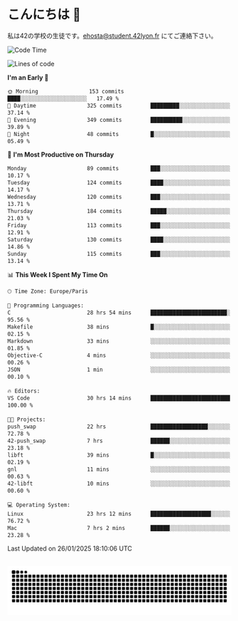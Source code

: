 <h1 align="left">こんにちは 👋</h1>
<p align="left">
	私は42の学校の生徒です。<a href="mailto:ehosta@student.42lyon.fr">ehosta@student.42lyon.fr</a> にてご連絡下さい。<br>
</p>

<!--START_SECTION:waka-->
![Code Time](http://img.shields.io/badge/Code%20Time-2%2C070%20hrs%2025%20mins-blue)

![Lines of code](https://img.shields.io/badge/From%20Hello%20World%20I%27ve%20Written-142.3%20thousand%20lines%20of%20code-blue)

**I'm an Early 🐤** 

```text
🌞 Morning                153 commits         ████░░░░░░░░░░░░░░░░░░░░░   17.49 % 
🌆 Daytime                325 commits         █████████░░░░░░░░░░░░░░░░   37.14 % 
🌃 Evening                349 commits         ██████████░░░░░░░░░░░░░░░   39.89 % 
🌙 Night                  48 commits          █░░░░░░░░░░░░░░░░░░░░░░░░   05.49 % 
```
📅 **I'm Most Productive on Thursday** 

```text
Monday                   89 commits          ███░░░░░░░░░░░░░░░░░░░░░░   10.17 % 
Tuesday                  124 commits         ████░░░░░░░░░░░░░░░░░░░░░   14.17 % 
Wednesday                120 commits         ███░░░░░░░░░░░░░░░░░░░░░░   13.71 % 
Thursday                 184 commits         █████░░░░░░░░░░░░░░░░░░░░   21.03 % 
Friday                   113 commits         ███░░░░░░░░░░░░░░░░░░░░░░   12.91 % 
Saturday                 130 commits         ████░░░░░░░░░░░░░░░░░░░░░   14.86 % 
Sunday                   115 commits         ███░░░░░░░░░░░░░░░░░░░░░░   13.14 % 
```


📊 **This Week I Spent My Time On** 

```text
🕑︎ Time Zone: Europe/Paris

💬 Programming Languages: 
C                        28 hrs 54 mins      ████████████████████████░   95.56 % 
Makefile                 38 mins             █░░░░░░░░░░░░░░░░░░░░░░░░   02.15 % 
Markdown                 33 mins             ░░░░░░░░░░░░░░░░░░░░░░░░░   01.85 % 
Objective-C              4 mins              ░░░░░░░░░░░░░░░░░░░░░░░░░   00.26 % 
JSON                     1 min               ░░░░░░░░░░░░░░░░░░░░░░░░░   00.10 % 

🔥 Editors: 
VS Code                  30 hrs 14 mins      █████████████████████████   100.00 % 

🐱‍💻 Projects: 
push_swap                22 hrs              ██████████████████░░░░░░░   72.78 % 
42-push_swap             7 hrs               ██████░░░░░░░░░░░░░░░░░░░   23.18 % 
libft                    39 mins             █░░░░░░░░░░░░░░░░░░░░░░░░   02.19 % 
gnl                      11 mins             ░░░░░░░░░░░░░░░░░░░░░░░░░   00.63 % 
42-libft                 10 mins             ░░░░░░░░░░░░░░░░░░░░░░░░░   00.60 % 

💻 Operating System: 
Linux                    23 hrs 12 mins      ███████████████████░░░░░░   76.72 % 
Mac                      7 hrs 2 mins        ██████░░░░░░░░░░░░░░░░░░░   23.28 % 
```


 Last Updated on 26/01/2025 18:10:06 UTC
<!--END_SECTION:waka-->

<br clear="both">
<div align="left">
	<picture align="left">
		<source media="(prefers-color-scheme: light)" srcset="https://raw.githubusercontent.com/elouannh/elouannh/output/github-contribution-grid-snake.svg" width="800px">
		<source media="(prefers-color-scheme: dark)" srcset="https://raw.githubusercontent.com/elouannh/elouannh/output/github-contribution-grid-snake-dark.svg" width="800px">
		<img alt="github-snake" src="https://raw.githubusercontent.com/elouannh/elouannh/output/github-contribution-grid-snake.svg" width="800px">
	</picture>
</div>
